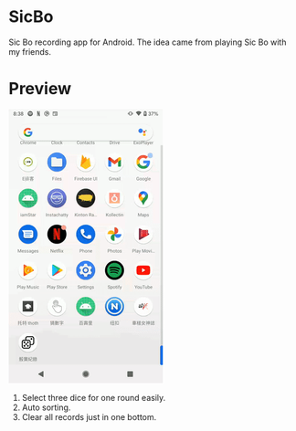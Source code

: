 # SicBo

Sic Bo recording app for Android. The idea came from playing Sic Bo with my friends.

# Preview

![Preview](preview.gif)

1. Select three dice for one round easily.
2. Auto sorting.
3. Clear all records just in one bottom.